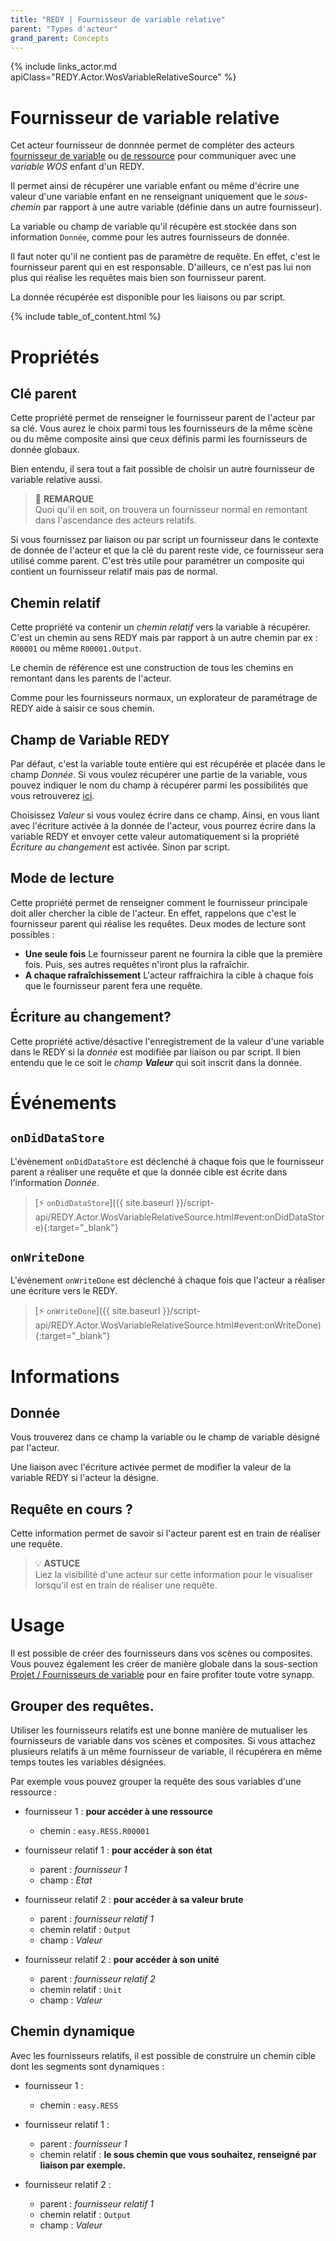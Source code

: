 ```yaml
---
title: "REDY | Fournisseur de variable relative"
parent: "Types d'acteur"
grand_parent: Concepts
---
```


{% include links_actor.md apiClass="REDY.Actor.WosVariableRelativeSource" %}

# Fournisseur de variable relative

Cet acteur fournisseur de donnnée permet de compléter des acteurs [fournisseur de variable](./redy-wos-variable-source.md) ou [de ressource](./redy-resource-source.md) pour communiquer avec une *variable WOS* enfant d'un REDY.

Il permet ainsi de récupérer une variable enfant ou même d'écrire une valeur d'une variable enfant en ne renseignant uniquement que le *sous-chemin* par rapport à une autre variable (définie dans un autre fournisseur).

La variable ou champ de variable qu'il récupère est stockée dans son information `Donnée`, comme pour les autres fournisseurs de donnée.

Il faut noter qu'il ne contient pas de paramètre de requête. En effet, c'est le fournisseur parent qui en est responsable.
D'ailleurs, ce n'est pas lui non plus qui réalise les requêtes mais bien son fournisseur parent.

La donnée récupérée est disponible pour les liaisons ou par script.

{% include table_of_content.html %}

# Propriétés

## Clé parent

Cette propriété permet de renseigner le fournisseur parent de l'acteur par sa clé. Vous aurez le choix parmi tous les fournisseurs de la même scène ou du même composite ainsi que ceux définis parmi les fournisseurs de donnée globaux.

Bien entendu, il sera tout a fait possible de choisir un autre fournisseur de variable relative aussi.

> 📌 **REMARQUE**<br>
Quoi qu'il en soit, on trouvera un fournisseur normal en remontant dans l'ascendance des acteurs relatifs.

Si vous fournissez par liaison ou par script un fournisseur dans le contexte de donnée de l'acteur et que la clé du parent reste vide, ce fournisseur sera utilisé comme parent. C'est très utile pour paramétrer un composite qui contient un fournisseur relatif mais pas de normal.

## Chemin relatif

Cette propriété va contenir un *chemin relatif* vers la variable à récupérer. C'est un chemin au sens REDY mais par rapport à un autre chemin par ex : `R00001` ou même `R00001.Output`.

Le chemin de référence est une construction de tous les chemins en remontant dans les parents de l'acteur.

Comme pour les fournisseurs normaux, un explorateur de paramétrage de REDY aide à saisir ce sous chemin.

## Champ de Variable REDY

Par défaut, c'est la variable toute entière qui est récupérée et placée dans le champ *Donnée*. Si vous voulez récupérer une partie de la variable, vous pouvez indiquer le nom du champ à récupérer parmi les possibilités que vous retrouverez [ici](./redy-wos-variable-source.md#champ-de-variable-redy).

Choisissez *Valeur* si vous voulez écrire dans ce champ. Ainsi, en vous liant avec l'écriture activée à la donnée de l'acteur, vous pourrez écrire dans la variable REDY et envoyer cette valeur automatiquement si la propriété *Écriture au changement* est activée. Sinon par script.

## Mode de lecture

Cette propriété permet de renseigner comment le fournisseur principale doit aller chercher la cible de l'acteur. En effet, rappelons que c'est le fournisseur parent qui réalise les requêtes. Deux modes de lecture sont possibles :

- **Une seule fois** Le fournisseur parent ne fournira la cible que la première fois. Puis, ses autres requêtes n'iront plus la rafraîchir.
- **A chaque rafraîchissement** L'acteur raffraichira la cible à chaque fois que le fournisseur parent fera une requête.

## Écriture au changement?

Cette propriété active/désactive l'enregistrement de la valeur d'une variable dans le REDY si la *donnée* est modifiée par liaison ou par script. Il bien entendu que le ce soit le *champ* ***Valeur*** qui soit inscrit dans la donnée.

# Événements

## `onDidDataStore`

L'évènement `onDidDataStore` est déclenché à chaque fois que le fournisseur parent a réaliser une requête et que la donnée cible est écrite dans l'information *Donnée*.

> [⚡ `onDidDataStore`]({{ site.baseurl }}/script-api/REDY.Actor.WosVariableRelativeSource.html#event:onDidDataStore){:target="_blank"}

## `onWriteDone`

L'évènement `onWriteDone` est déclenché à chaque fois que l'acteur a réaliser une écriture vers le REDY.

> [⚡ `onWriteDone`]({{ site.baseurl }}/script-api/REDY.Actor.WosVariableRelativeSource.html#event:onWriteDone){:target="_blank"}

# Informations

## Donnée

Vous trouverez dans ce champ la variable ou le champ de variable désigné par l'acteur.

Une liaison avec l'écriture activée permet de modifier la valeur de la variable REDY si l'acteur la désigne.

## Requête en cours ?

Cette information permet de savoir si l'acteur parent est en train de réaliser une requête.

> 💡 **ASTUCE**<br>
Liez la visibilité d'une acteur sur cette information pour le visualiser lorsqu'il est en train de réaliser une requête.


# Usage

Il est possible de créer des fournisseurs dans vos scènes ou composites. Vous pouvez également les créer de manière globale dans la sous-section [Projet / Fournisseurs de variable](../project/variable-source.md) pour en faire profiter toute votre synapp.


## Grouper des requêtes.

Utiliser les fournisseurs relatifs est une bonne manière de mutualiser les fournisseurs de variable dans vos scènes et composites. Si vous attachez plusieurs relatifs à un même fournisseur de variable, il récupérera en même temps toutes les variables désignées.

Par exemple vous pouvez grouper la requête des sous variables d'une ressource :

- fournisseur 1 : **pour accéder à une ressource**
  - chemin : `easy.RESS.R00001`

- fournisseur relatif 1 : **pour accéder à son état**
  - parent : *fournisseur 1*
  - champ : *Etat*

- fournisseur relatif 2 : **pour accéder à sa valeur brute**
  - parent : *fournisseur relatif 1*
  - chemin relatif : `Output`
  - champ : *Valeur*

- fournisseur relatif 2 : **pour accéder à son unité**
  - parent : *fournisseur relatif 2*
  - chemin relatif : `Unit`
  - champ : *Valeur*

## Chemin dynamique
Avec les fournisseurs relatifs, il est possible de construire un chemin cible dont les segments sont dynamiques :

- fournisseur 1 :
  - chemin : `easy.RESS`

- fournisseur relatif 1 :
  - parent : *fournisseur 1*
  - chemin relatif : **le sous chemin que vous souhaitez, renseigné par liaison par exemple.**

- fournisseur relatif 2 :
  - parent : *fournisseur relatif 1*
  - chemin relatif : `Output`
  - champ : *Valeur*
